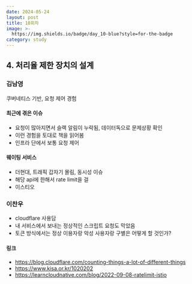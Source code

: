 ```yaml
---
date: 2024-05-24
layout: post
title: 10회차
image: >-
  https://img.shields.io/badge/day_10-blue?style=for-the-badge
category: study 
---
```

## 4. 처리율 제한 장치의 설계

### 김남영
쿠버네티스 기반, 요청 제어 경험

#### 최근에 겪은 이슈
- 요청이 많아지면서 슬랙 알림이 누락됨, 데이터독으로 문제상황 확인
- 이런 경험을 토대로 책을 읽어봄
- 인프라 단에서 보통 요청 제어

#### 웨이팅 서비스
- 더현대, 트래픽 갑자기 몰림, 동시성 이슈
- 해당 api에 한해서 rate limit을 걸
- 이스티오

### 이찬우
- cloudflare 사용담
- 내 서비스에서 보내는 정상적인 스크립트 요청도 막았음
- 토큰 방식에서는 정상 이용자랑 악성 사용자랑 구별은 어떻게 할 것인가?


#### 링크
- https://blog.cloudflare.com/counting-things-a-lot-of-different-things
- https://www.kisa.or.kr/1020202
- https://learncloudnative.com/blog/2022-09-08-ratelimit-istio
